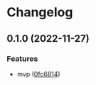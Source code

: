 # Changelog

## 0.1.0 (2022-11-27)


### Features

* mvp ([0fc6814](https://www.github.com/kjellberg/active_record-translated/commit/0fc68148ff013e10d4f9bdc48254c6933be047c9))
